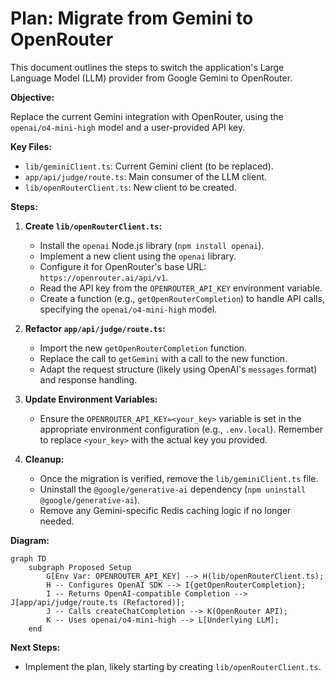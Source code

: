 # Plan: Migrate from Gemini to OpenRouter

This document outlines the steps to switch the application's Large Language Model (LLM) provider from Google Gemini to OpenRouter.

**Objective:**

Replace the current Gemini integration with OpenRouter, using the `openai/o4-mini-high` model and a user-provided API key.

**Key Files:**

*   `lib/geminiClient.ts`: Current Gemini client (to be replaced).
*   `app/api/judge/route.ts`: Main consumer of the LLM client.
*   `lib/openRouterClient.ts`: New client to be created.

**Steps:**

1.  **Create `lib/openRouterClient.ts`:**
    *   Install the `openai` Node.js library (`npm install openai`).
    *   Implement a new client using the `openai` library.
    *   Configure it for OpenRouter's base URL: `https://openrouter.ai/api/v1`.
    *   Read the API key from the `OPENROUTER_API_KEY` environment variable.
    *   Create a function (e.g., `getOpenRouterCompletion`) to handle API calls, specifying the `openai/o4-mini-high` model.

2.  **Refactor `app/api/judge/route.ts`:**
    *   Import the new `getOpenRouterCompletion` function.
    *   Replace the call to `getGemini` with a call to the new function.
    *   Adapt the request structure (likely using OpenAI's `messages` format) and response handling.

3.  **Update Environment Variables:**
    *   Ensure the `OPENROUTER_API_KEY=<your_key>` variable is set in the appropriate environment configuration (e.g., `.env.local`). Remember to replace `<your_key>` with the actual key you provided.

4.  **Cleanup:**
    *   Once the migration is verified, remove the `lib/geminiClient.ts` file.
    *   Uninstall the `@google/generative-ai` dependency (`npm uninstall @google/generative-ai`).
    *   Remove any Gemini-specific Redis caching logic if no longer needed.

**Diagram:**

```mermaid
graph TD
    subgraph Proposed Setup
        G[Env Var: OPENROUTER_API_KEY] --> H(lib/openRouterClient.ts);
        H -- Configures OpenAI SDK --> I{getOpenRouterCompletion};
        I -- Returns OpenAI-compatible Completion --> J[app/api/judge/route.ts (Refactored)];
        J -- Calls createChatCompletion --> K(OpenRouter API);
        K -- Uses openai/o4-mini-high --> L[Underlying LLM];
    end
```

**Next Steps:**

*   Implement the plan, likely starting by creating `lib/openRouterClient.ts`.